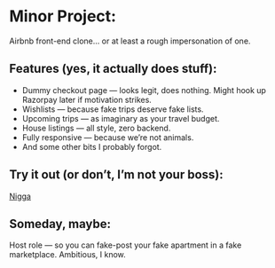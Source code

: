 # Minor Project:  
Airbnb front-end clone... or at least a rough impersonation of one.

## Features (yes, it actually does stuff):

- Dummy checkout page — looks legit, does nothing. Might hook up Razorpay later if motivation strikes.
- Wishlists — because fake trips deserve fake lists.
- Upcoming trips — as imaginary as your travel budget.
- House listings — all style, zero backend.
- Fully responsive — because we’re not animals.
- And some other bits I probably forgot.

## Try it out (or don’t, I’m not your boss):  
[Nigga](https://nomadnest-eight.vercel.app/)

## Someday, maybe:  
Host role — so you can fake-post your fake apartment in a fake marketplace. Ambitious, I know.
